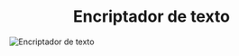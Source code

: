 <h1 align="center">Encriptador de texto</h1>

![Encriptador de texto](https://github.com/user-attachments/assets/7f80b4bc-3217-4d18-95a6-88100ec7412e)


